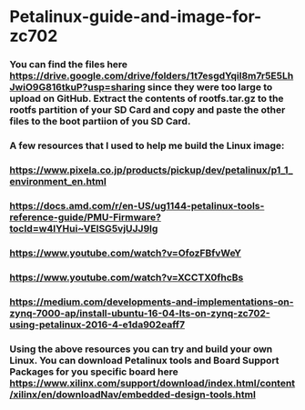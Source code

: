 # Petalinux-guide-and-image-for-zc702

### You can find the files here https://drive.google.com/drive/folders/1t7esgdYqil8m7r5E5LhJwiO9G816tkuP?usp=sharing since they were too large to upload on GitHub. Extract the contents of rootfs.tar.gz to the rootfs partition of your SD Card and copy and paste the other files to the boot partiion of you SD Card. 
### A few resources that I used to help me build the Linux image:
### https://www.pixela.co.jp/products/pickup/dev/petalinux/p1_1_environment_en.html
### https://docs.amd.com/r/en-US/ug1144-petalinux-tools-reference-guide/PMU-Firmware?tocId=w4lYHui~VElSG5vjUJJ9lg
### https://www.youtube.com/watch?v=OfozFBfvWeY
### https://www.youtube.com/watch?v=XCCTX0fhcBs
### https://medium.com/developments-and-implementations-on-zynq-7000-ap/install-ubuntu-16-04-lts-on-zynq-zc702-using-petalinux-2016-4-e1da902eaff7

### Using the above resources you can try and build your own Linux. You can download Petalinux tools and Board Support Packages for you specific board here https://www.xilinx.com/support/download/index.html/content/xilinx/en/downloadNav/embedded-design-tools.html
